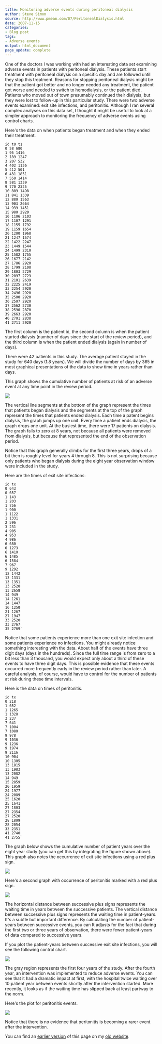```yaml
---
title: Monitoring adverse events during peritoneal dialysis
author: Steve Simon
source: http://www.pmean.com/07/PeritonealDialysis.html
date: 2007-11-15
categories:
- Blog post
tags:
- Adverse events
output: html_document
page_update: complete
---
```


One of the doctors I was working with had an interesting data set examining adverse events in patients with peritoneal dialysis. These patients start treatment with peritoneal dialysis on a specific day and are followed until they stop this treatment. Reasons for stopping peritoneal dialysis might be that the patient got better and no longer needed any treatment, the patient got worse and needed to switch to hemodialysis, or the patient died. Patients who moved out of town presumably continued their dialysis, but they were lost to follow-up in this particular study. There were two adverse events examined: exit site infections, and peritonitis. Although I ran several complex analyses on this data set, I thought it might be useful to look at a simpler approach to monitoring the frequency of adverse events using control charts.

Here's the data on when patients began treatment and when they ended their treatment.

```{}
id t0 t1
0 58 680
1 95 1416
2 189 1247
3 207 532
4 402 1136
5 412 501
6 431 1851
7 550 1414
8 581 1339
9 770 2325
10 809 1498
11 841 1339
12 880 1563
13 903 2664
14 939 1451
15 980 2920
16 1106 2103
17 1107 1291
18 1155 1792
19 1159 1654
20 1200 1968
21 1247 1574
22 1422 2247
23 1449 1544
24 1499 2310
25 1582 1755
26 1677 2142
27 1786 2920
28 1799 2108
29 1803 2729
30 2097 2723
31 2101 2639
32 2225 2419
33 2254 2920
34 2496 2920
35 2500 2920
36 2507 2920
37 2562 2730
38 2590 2870
39 2663 2920
40 2701 2838
41 2711 2920
```

The first column is the patient id, the second column is when the patient started dialysis (number of days since the start of the review period), and the third column is when the patient ended dialysis (again in number of days).

There were 42 patients in this study. The average patient stayed in the study for 640 days (1.8 years). We will divide the number of days by 365 in most graphical presentations of the data to show time in years rather than days.

This graph shows the cumulative number of patients at risk of an adverse event at any time point in the review period.

![](http://www.pmean.com/new-images/07/PeritonealDialysis01.gif)

The vertical line segments at the bottom of the graph represent the times that patients began dialysis and the segments at the top of the graph represent the times that patients ended dialysis. Each time a patent begins dialysis, the graph jumps up one unit. Every time a patient ends dialysis, the graph drops one unit. At the busiest time, there were 17 patients on dialysis. The graph falls to zero at 8 years, not because all patients were removed from dialysis, but because that represented the end of the observation period.

Notice that this graph generally climbs for the first three years, drops of a bit then is roughly level for years 4 through 8. This is not surprising because only patients who began dialysis during the eight year observation window were included in the study.

Here are the times of exit site infections:

```{}
id tx
0 643
0 657
1 143
1 203
1 756
1 900
1 1122
1 1331
2 596
3 231
4 905
4 953
4 986
6 680
6 1273
6 1410
6 1485
6 1584
7 967
9 1292
12 1442
13 1331
13 1351
13 2528
13 2658
14 949
14 1261
14 1447
16 1250
21 1267
27 1947
33 2520
33 2767
35 2769`
```

Notice that some patients experience more than one exit site infection and some patients experience no infections. You might already notice something interesting with the data. About half of the events have three digit days (days in the hundreds). Since the full time range is from zero to a bit less than 3 thousand, you would expect only about a third of these events to have three digit days. This is possible evidence that these events occurred more frequently early in the review period rather than later. A careful analysis, of course, would have to control for the number of patients at risk during these time intervals.

Here is the data on times of peritonitis.

```{}
id tx
0 218
1 652
1 1265
1 1328
3 237
7 641
7 1004
7 1080
9 978
9 1036
9 1236
9 1974
9 2116
10 904
10 1305
13 1815
13 1983
13 2082
14 949
15 2859
20 1959
24 1977
24 2089
25 1620
25 1641
27 1803
27 2354
27 2520
28 1809
28 2054
33 2351
41 2740
41 2755`
```

The graph below shows the cumulative number of patient years over the eight year study (you can get this by integrating the figure shown above). This graph also notes the occurrence of exit site infections using a red plus sign.

![](http://www.pmean.com/new-images/07/PeritonealDialysis02.gif)

Here's a second graph with occurrence of peritonitis marked with a red plus sign.

![](http://www.pmean.com/new-images/07/PeritonealDialysis03.gif)

The horizontal distance between successive plus signs represents the waiting time in years between the successive patients. The vertical distance between successive plus signs represents the waiting time in patient-years. It's a subtle but important difference. By calculating the number of patient-years between successive events, you can It adjusts for the fact that during the first two or three years of observation, there were fewer patient-years of data compared to successive years.

If you plot the patient-years between successive exit site infections, you will see the following control chart.

![](http://www.pmean.com/new-images/07/PeritonealDialysis04.gif)

The gray region represents the first four years of the study. After the fourth year, an intervention was implemented to reduce adverse events. You can see that it had a dramatic impact at first, with the hospital twice waiting over 10 patient year between events shortly after the intervention started. More recently, it looks as if the waiting time has slipped back at least partway to the norm.

Here's the plot for peritonitis events.

![](http://www.pmean.com/new-images/07/PeritonealDialysis05.gif)

Notice that there is no evidence that peritonitis is becoming a rarer event after the intervention.

You can find an [earlier version][sim1] of this page on my [old website][sim2].

[sim1]: http://www.pmean.com/07/PeritonealDialysis.html
[sim2]: http://www.pmean.com
